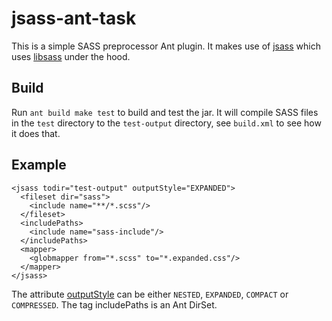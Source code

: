 jsass-ant-task
=============

This is a simple SASS preprocessor Ant plugin. It makes use of [jsass][jsass] which uses [libsass][libsass] under the hood.

[libsass]: https://github.com/sass/libsass
[jsass]: https://github.com/bit3/jsass

Build
-----

Run `ant build make test` to build and test the jar. It will compile SASS files in the `test` directory to the `test-output` directory, see `build.xml` to see how it does that.

Example
------- 

```
<jsass todir="test-output" outputStyle="EXPANDED">
  <fileset dir="sass">
    <include name="**/*.scss"/>
  </fileset>
  <includePaths>
    <include name="sass-include"/>
  </includePaths>
  <mapper>
    <globmapper from="*.scss" to="*.expanded.css"/>
  </mapper>
</jsass>
```

The attribute [outputStyle](https://web-design-weekly.com/2014/06/15/different-sass-output-styles/) can be either `NESTED`, `EXPANDED`, `COMPACT` or `COMPRESSED`. The tag includePaths is an Ant DirSet.
